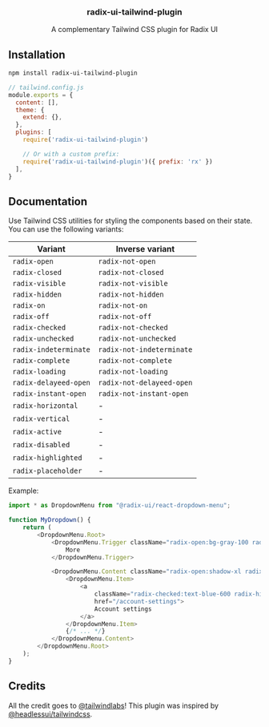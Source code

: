 <h3 align="center">
  radix-ui-tailwind-plugin
</h3>

<p align="center">
  A complementary Tailwind CSS plugin for Radix UI
</p>

## Installation

```sh
npm install radix-ui-tailwind-plugin
```

```js
// tailwind.config.js
module.exports = {
  content: [],
  theme: {
    extend: {},
  },
  plugins: [
    require('radix-ui-tailwind-plugin')

    // Or with a custom prefix:
    require('radix-ui-tailwind-plugin')({ prefix: 'rx' })
  ],
}
```

## Documentation

Use Tailwind CSS utilities for styling the components based on their state. You can use the
following variants:

| Variant               | Inverse variant           |
| --------------------- | ------------------------- |
| `radix-open`          | `radix-not-open`          |
| `radix-closed`        | `radix-not-closed`        |
| `radix-visible`       | `radix-not-visible`       |
| `radix-hidden`        | `radix-not-hidden`        |
| `radix-on`            | `radix-not-on`            |
| `radix-off`           | `radix-not-off`           |
| `radix-checked`       | `radix-not-checked`       |
| `radix-unchecked`     | `radix-not-unchecked`     |
| `radix-indeterminate` | `radix-not-indeterminate` |
| `radix-complete`      | `radix-not-complete`      |
| `radix-loading`       | `radix-not-loading`       |
| `radix-delayeed-open` | `radix-not-delayeed-open` |
| `radix-instant-open`  | `radix-not-instant-open`  |
| `radix-horizontal`    | -                         |
| `radix-vertical`      | -                         |
| `radix-active`        | -                         |
| `radix-disabled`      | -                         |
| `radix-highlighted`   | -                         |
| `radix-placeholder`   | -                         |

Example:

```js
import * as DropdownMenu from "@radix-ui/react-dropdown-menu";

function MyDropdown() {
    return (
        <DropdownMenu.Root>
            <DropdownMenu.Trigger className="radix-open:bg-gray-100 radix-disabled:cursor-auto radix-disabled:bg-gray-100">
                More
            </DropdownMenu.Trigger>

            <DropdownMenu.Content className="radix-open:shadow-xl radix-side-bottom:bottom-0 radix-side-bottom:translate-y-full">
                <DropdownMenu.Item>
                    <a
                        className="radix-checked:text-blue-600 radix-highlighted:bg-blue-500 radix-highlighted:text-white radix-disabled:text-gray-500"
                        href="/account-settings">
                        Account settings
                    </a>
                </DropdownMenu.Item>
                {/* ... */}
            </DropdownMenu.Content>
        </DropdownMenu.Root>
    );
}
```

## Credits

All the credit goes to [@tailwindlabs](https://github.com/tailwindlabs)! This plugin was inspired by [@headlessui/tailwindcss](https://github.com/tailwindlabs/headlessui/tree/main/packages/%40headlessui-tailwindcss).
